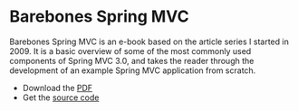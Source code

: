 # Barebones Spring MVC

Barebones Spring MVC is an e-book based on the article series I started in 2009. It is a basic overview of some of the most commonly used components of Spring MVC 3.0, and takes the reader through the development of an example Spring MVC application from scratch.

* Download the [PDF](http://localhost/barebones-spring-mvc/barebones-spring-mvc.pdf)
* Get the [source code](https://github.com/JamesEarlDouglas/barebones-spring-mvc)

